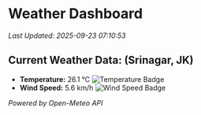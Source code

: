 
# Weather Dashboard

_Last Updated: 2025-09-23 07:10:53_

## Current Weather Data: (Srinagar, JK)
- **Temperature:** 26.1 °C ![Temperature Badge](https://img.shields.io/badge/Temperature-Medium%20Temp-green)
- **Wind Speed:** 5.6 km/h ![Wind Speed Badge](https://img.shields.io/badge/Wind%20Speed-Light%20Wind-blue)

*Powered by Open-Meteo API*
